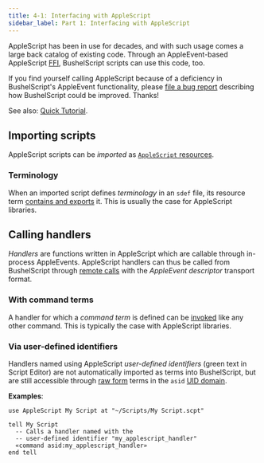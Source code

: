 ```yaml
---
title: 4-1: Interfacing with AppleScript
sidebar_label: Part 1: Interfacing with AppleScript
---
```


AppleScript has been in use for decades, and with such usage comes a large back catalog of existing code. Through an AppleEvent-based AppleScript [FFI](https://en.wikipedia.org/wiki/Foreign_function_interface), BushelScript scripts can use this code, too.

If you find yourself calling AppleScript because of a deficiency in BushelScript's AppleEvent functionality, please [file a bug report](https://github.com/BushelScript/BushelScript/issues/new) describing how BushelScript could be improved. Thanks!

See also: [Quick Tutorial](../tutorial/applescript).

## Importing scripts

AppleScript scripts can be _imported_ as [`AppleScript` resources](resources#applescript).

### Terminology

When an imported script defines _terminology_ in an `sdef` file, its resource term [contains and exports](dictionaries) it. This is usually the case for AppleScript libraries.

## Calling handlers

_Handlers_ are functions written in AppleScript which are callable through in-process AppleEvents. AppleScript handlers can thus be called from BushelScript through [remote calls](resources#remote-calls) with the _AppleEvent descriptor_ transport format.

### With command terms

A handler for which a _command term_ is defined can be [invoked](basic-syntax#command-invocations) like any other command. This is typically the case with AppleScript libraries.

### Via user-defined identifiers

Handlers named using AppleScript _user-defined identifiers_ (green text in Script Editor) are not automatically imported as terms into BushelScript, but are still accessible through [raw form](terms#raw-form) terms in the `asid` [UID domain](terms#uid-domains).

**Examples**:

```
use AppleScript My Script at "~/Scripts/My Script.scpt"

tell My Script
  -- Calls a handler named with the
  -- user-defined identifier "my_applescript_handler"
  «command asid:my_applescript_handler»
end tell
```
